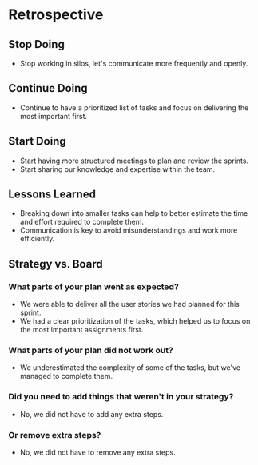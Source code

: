 # Retrospective

## Stop Doing
- Stop working in silos, let's communicate more frequently and openly.
## Continue Doing
- Continue to have a prioritized list of tasks and focus on delivering the most
  important first.

## Start Doing
- Start having more structured meetings to plan and review the sprints.
- Start sharing our knowledge and expertise within the team.
## Lessons Learned

- Breaking down into smaller tasks can help to better estimate the time and
  effort required to complete them.
- Communication is key to avoid misunderstandings and work more efficiently.

## Strategy vs. Board

### What parts of your plan went as expected?

- We were able to deliver all the user stories we had planned for this sprint.
- We had a clear prioritization of the tasks, which helped us to focus on the
  most important assignments first.

### What parts of your plan did not work out?

- We underestimated the complexity of some of the tasks, but we've managed to
  complete them.

### Did you need to add things that weren't in your strategy?

- No, we did not have to add any extra steps.

### Or remove extra steps?

- No, we did not have to remove any extra steps.
